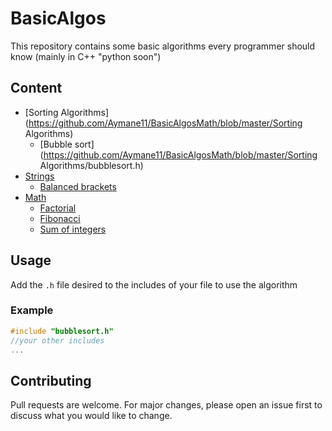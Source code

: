 # BasicAlgos
This repository contains some basic algorithms every programmer should know (mainly in C++ "python soon")

## Content
- [Sorting Algorithms](https://github.com/Aymane11/BasicAlgosMath/blob/master/Sorting Algorithms)
   - [Bubble sort](https://github.com/Aymane11/BasicAlgosMath/blob/master/Sorting Algorithms/bubblesort.h)
- [Strings](https://github.com/Aymane11/BasicAlgosMath/blob/master/Strings)
   - [Balanced brackets](https://github.com/Aymane11/BasicAlgosMath/blob/master/Strings/balancedbrackets.h)
- [Math](https://github.com/Aymane11/BasicAlgosMath/blob/master/Math)
   - [Factorial](https://github.com/Aymane11/BasicAlgosMath/blob/master/Math/factorial.h)
   - [Fibonacci](https://github.com/Aymane11/BasicAlgosMath/blob/master/Math/fibonacci.h)
   - [Sum of integers](https://github.com/Aymane11/BasicAlgosMath/blob/master/Math/sumofintegers.h)



## Usage
Add the `.h` file desired to the includes of your file to use the algorithm

### Example


```cpp
#include "bubblesort.h"
//your other includes
...
```

## Contributing
Pull requests are welcome. For major changes, please open an issue first to discuss what you would like to change.